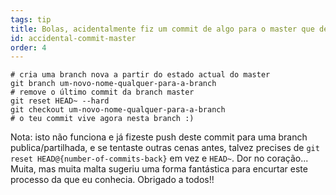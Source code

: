 ```yaml
---
tags: tip
title: Bolas, acidentalmente fiz um commit de algo para o master que devia estar numa branch nova!
id: accidental-commit-master
order: 4
---
```


```git
# cria uma branch nova a partir do estado actual do master
git branch um-novo-nome-qualquer-para-a-branch
# remove o último commit da branch master
git reset HEAD~ --hard
git checkout um-novo-nome-qualquer-para-a-branch
# o teu commit vive agora nesta branch :)
```

Nota: isto não funciona e já fizeste push deste commit para uma branch publica/partilhada, e se tentaste outras cenas antes, talvez precises de `git reset HEAD@{number-of-commits-back}` em vez e `HEAD~`. Dor no coração... Muita, mas muita malta sugeriu uma forma fantástica para encurtar este processo da que eu conhecia. Obrigado a todos!!